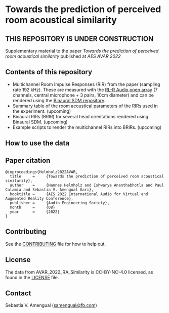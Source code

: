 # Towards the prediction of perceived room acoustical similarity
## THIS REPOSITORY IS UNDER CONSTRUCTION

Supplementary material to the paper _Towards the prediction of perceived room acoustical similarity_ published at _AES AVAR 2022_

## Contents of this repository

- Multichannel Room Impulse Responses (RIR) from the paper (sampling rate 192 kHz). These are measured with the [RL-R Audio open array](https://github.com/facebookresearch/BinauralSDM#microphone-arrays) (7 channels, central microphone + 3 pairs, 10cm diameter) and can be rendered using the [Binaural SDM repository](https://github.com/facebookresearch/BinauralSDM).
- Summary table of the room acoustical parameters of the RIRs used in the experiment. (upcoming)
- Binaural RIRs (BRIR) for several head orientations rendered using Binaural SDM. (upcoming)
- Example scripts to render the multichannel RIRs into BRIRs. (upcoming)

## How to use the data


## Paper citation

```
@inproceedings{Helmholz2022AVAR,
  title     =     {Towards the prediction of perceived room acoustical similarity},
  author    =     {Hannes Helmholz and Ishwarya Ananthabhotla and Paul Calamia and Sebastia V. Amengual Gari},
  booktitle =     {AES 2022 International Audio for Virtual and Augmented Reality Conference},
  publisher =     {Audio Engineering Society},
  month     =     {08}
  year      =     {2022}
}
```


## Contributing
See the [CONTRIBUTING](CONTRIBUTING.md) file for how to help out.

## License
The data from AVAR_2022_RA_Similarity is CC-BY-NC-4.0 licensed, as found in the [LICENSE](LICENSE) file.

## Contact
Sebastia V. Amengual (samengual@fb.com)



